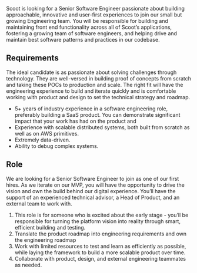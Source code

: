 Scoot is looking for a Senior Software Engineer passionate about building approachable, innovative and user-first
experiences to join our small but growing Engineering team. You will be responsible for building and maintaining front
end functionality across all of Scoot’s applications, fostering a growing team of software engineers, and helping drive
and maintain best software patterns and practices in our codebase.

## Requirements

The ideal candidate is as passionate about solving challenges through technology. They are well-versed in building proof
of concepts from scratch and taking these POCs to production and scale. The right fit will have the engineering
experience to build and iterate quickly and is comfortable working with product and design to set the technical strategy
and roadmap.

- 5+ years of industry experience in a software engineering role, preferably building a SaaS product. You can
  demonstrate significant impact that your work has had on the product and
- Experience with scalable distributed systems, both built from scratch as well as on AWS primitives.
- Extremely data-driven.
- Ability to debug complex systems.

## Role

We are looking for a Senior Software Engineer to join as one of our first hires. As we iterate on our MVP, you will have
the opportunity to drive the vision and own the build behind our digital experience. You’ll have the support of an
experienced technical advisor, a Head of Product, and an external team to work with.

1. This role is for someone who is excited about the early stage - you’ll be responsible for turning the platform vision into reality through smart, efficient building and testing.
2. Translate the product roadmap into engineering requirements and own the engineering roadmap
3. Work with limited resources to test and learn as efficiently as possible, while laying the framework to build a more scalable product over time.
4. Collaborate with product, design, and external engineering teammates as needed.
